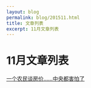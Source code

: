 ```yaml
---
layout: blog
permalink: blog/201511.html
title: 文章列表
excerpt: 11月文章列表
---
```


# 11月文章列表 #
[一个农民谈房价……中央都害怕了](/blog/20151007.html)


